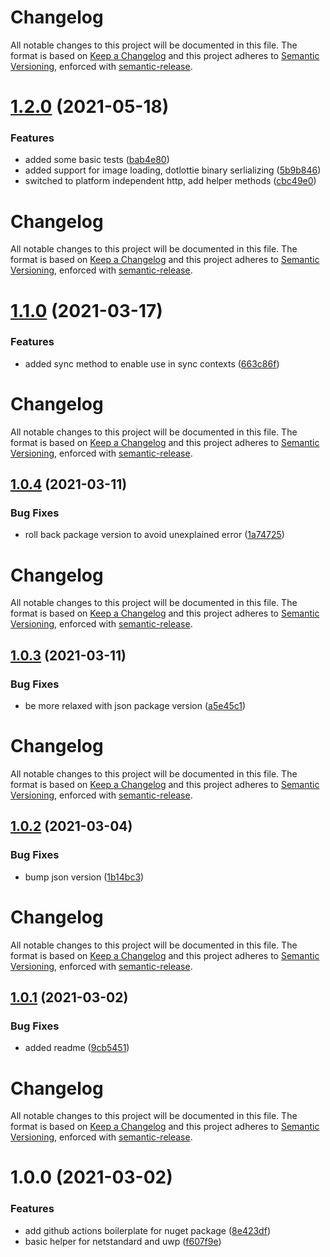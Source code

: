 # Changelog
All notable changes to this project will be documented in this file.
The format is based on [Keep a Changelog](https://keepachangelog.com/en/1.0.0/) and this project adheres to [Semantic Versioning](https://semver.org/spec/v2.0.0.html), enforced with [semantic-release](https://github.com/semantic-release/semantic-release).


# [1.2.0](https://github.com/LottieFiles/dotlottie-cs/compare/v1.1.0...v1.2.0) (2021-05-18)


### Features

* added some basic tests ([bab4e80](https://github.com/LottieFiles/dotlottie-cs/commit/bab4e80c85a5576da17f70957e07d4deb058aae7))
* added support for image loading, dotlottie binary serlializing ([5b9b846](https://github.com/LottieFiles/dotlottie-cs/commit/5b9b846860a06d27444519832792541a3ab8b55d))
* switched to platform independent http, add helper methods ([cbc49e0](https://github.com/LottieFiles/dotlottie-cs/commit/cbc49e0deb604180810aa76cff064b06ad6f9b18))

# Changelog
All notable changes to this project will be documented in this file.
The format is based on [Keep a Changelog](https://keepachangelog.com/en/1.0.0/) and this project adheres to [Semantic Versioning](https://semver.org/spec/v2.0.0.html), enforced with [semantic-release](https://github.com/semantic-release/semantic-release).


# [1.1.0](https://github.com/LottieFiles/dotlottie-cs/compare/v1.0.4...v1.1.0) (2021-03-17)


### Features

* added sync method to enable use in sync contexts ([663c86f](https://github.com/LottieFiles/dotlottie-cs/commit/663c86f687cfe5baa03330eb6b8d8dabc196d551))

# Changelog
All notable changes to this project will be documented in this file.
The format is based on [Keep a Changelog](https://keepachangelog.com/en/1.0.0/) and this project adheres to [Semantic Versioning](https://semver.org/spec/v2.0.0.html), enforced with [semantic-release](https://github.com/semantic-release/semantic-release).


## [1.0.4](https://github.com/LottieFiles/dotlottie-cs/compare/v1.0.3...v1.0.4) (2021-03-11)


### Bug Fixes

* roll back package version to avoid unexplained error ([1a74725](https://github.com/LottieFiles/dotlottie-cs/commit/1a747250a7dc9c8d343eadbaa298de8f1903b120))

# Changelog
All notable changes to this project will be documented in this file.
The format is based on [Keep a Changelog](https://keepachangelog.com/en/1.0.0/) and this project adheres to [Semantic Versioning](https://semver.org/spec/v2.0.0.html), enforced with [semantic-release](https://github.com/semantic-release/semantic-release).


## [1.0.3](https://github.com/LottieFiles/dotlottie-cs/compare/v1.0.2...v1.0.3) (2021-03-11)


### Bug Fixes

* be more relaxed with json package version ([a5e45c1](https://github.com/LottieFiles/dotlottie-cs/commit/a5e45c1c91febd459e94755e2e2cf8caa2de2b54))

# Changelog
All notable changes to this project will be documented in this file.
The format is based on [Keep a Changelog](https://keepachangelog.com/en/1.0.0/) and this project adheres to [Semantic Versioning](https://semver.org/spec/v2.0.0.html), enforced with [semantic-release](https://github.com/semantic-release/semantic-release).


## [1.0.2](https://github.com/LottieFiles/dotlottie-cs/compare/v1.0.1...v1.0.2) (2021-03-04)


### Bug Fixes

* bump json version ([1b14bc3](https://github.com/LottieFiles/dotlottie-cs/commit/1b14bc3e6ca8cebda67ce3a8d8e213de7501ec63))

# Changelog
All notable changes to this project will be documented in this file.
The format is based on [Keep a Changelog](https://keepachangelog.com/en/1.0.0/) and this project adheres to [Semantic Versioning](https://semver.org/spec/v2.0.0.html), enforced with [semantic-release](https://github.com/semantic-release/semantic-release).


## [1.0.1](https://github.com/LottieFiles/dotlottie-cs/compare/v1.0.0...v1.0.1) (2021-03-02)


### Bug Fixes

* added readme ([9cb5451](https://github.com/LottieFiles/dotlottie-cs/commit/9cb545175f6be0b136a15884c3eaa630de72f7c3))

# Changelog
All notable changes to this project will be documented in this file.
The format is based on [Keep a Changelog](https://keepachangelog.com/en/1.0.0/) and this project adheres to [Semantic Versioning](https://semver.org/spec/v2.0.0.html), enforced with [semantic-release](https://github.com/semantic-release/semantic-release).


# 1.0.0 (2021-03-02)


### Features

* add github actions boilerplate for nuget package ([8e423df](https://github.com/LottieFiles/dotlottie-cs/commit/8e423df9b7a2d0458bbdee84a16c3c08f3bd4f24))
* basic helper for netstandard and uwp ([f607f9e](https://github.com/LottieFiles/dotlottie-cs/commit/f607f9e8f6ed96259bc551eb6939fd18c105f68c))
